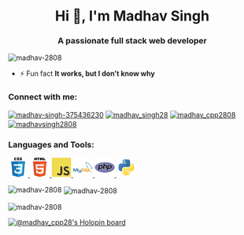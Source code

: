 <h1 align="center">Hi 👋, I'm Madhav Singh</h1>
<h3 align="center">A passionate full stack web developer</h3>

<p align="left"> <img src="https://komarev.com/ghpvc/?username=madhav-2808&label=Profile%20views&color=0e75b6&style=flat" alt="madhav-2808" /> </p>



- ⚡ Fun fact **It works, but I don’t know why**

<h3 align="left">Connect with me:</h3>
<p align="left">
<a href="https://linkedin.com/in/madhav-singh-375436230" target="blank"><img align="center" src="https://raw.githubusercontent.com/rahuldkjain/github-profile-readme-generator/master/src/images/icons/Social/linked-in-alt.svg" alt="madhav-singh-375436230" height="30" width="40" /></a>
<a href="https://www.codechef.com/users/madhav_singh28" target="blank"><img align="center" src="https://cdn.jsdelivr.net/npm/simple-icons@3.1.0/icons/codechef.svg" alt="madhav_singh28" height="30" width="40" /></a>
<a href="https://www.leetcode.com/madhav_cpp2808" target="blank"><img align="center" src="https://raw.githubusercontent.com/rahuldkjain/github-profile-readme-generator/master/src/images/icons/Social/leet-code.svg" alt="madhav_cpp2808" height="30" width="40" /></a>
<a href="https://auth.geeksforgeeks.org/user/madhavsingh2808" target="blank"><img align="center" src="https://raw.githubusercontent.com/rahuldkjain/github-profile-readme-generator/master/src/images/icons/Social/geeks-for-geeks.svg" alt="madhavsingh2808" height="30" width="40" /></a>
</p>

<h3 align="left">Languages and Tools:</h3>
<p align="left"> <a href="https://www.w3schools.com/css/" target="_blank" rel="noreferrer"> <img src="https://raw.githubusercontent.com/devicons/devicon/master/icons/css3/css3-original-wordmark.svg" alt="css3" width="40" height="40"/> </a> <a href="https://www.w3.org/html/" target="_blank" rel="noreferrer"> <img src="https://raw.githubusercontent.com/devicons/devicon/master/icons/html5/html5-original-wordmark.svg" alt="html5" width="40" height="40"/> </a> <a href="https://developer.mozilla.org/en-US/docs/Web/JavaScript" target="_blank" rel="noreferrer"> <img src="https://raw.githubusercontent.com/devicons/devicon/master/icons/javascript/javascript-original.svg" alt="javascript" width="40" height="40"/> </a> <a href="https://www.mysql.com/" target="_blank" rel="noreferrer"> <img src="https://raw.githubusercontent.com/devicons/devicon/master/icons/mysql/mysql-original-wordmark.svg" alt="mysql" width="40" height="40"/> </a> <a href="https://www.php.net" target="_blank" rel="noreferrer"> <img src="https://raw.githubusercontent.com/devicons/devicon/master/icons/php/php-original.svg" alt="php" width="40" height="40"/> </a> <a href="https://www.python.org" target="_blank" rel="noreferrer"> <img src="https://raw.githubusercontent.com/devicons/devicon/master/icons/python/python-original.svg" alt="python" width="40" height="40"/> </a> </p>

<p><img align="left" src="https://github-readme-stats.vercel.app/api/top-langs?username=madhav-2808&show_icons=true&locale=en&layout=compact" alt="madhav-2808" /></p>

<p>&nbsp;<img align="center" src="https://github-readme-stats.vercel.app/api?username=madhav-2808&show_icons=true&locale=en" alt="madhav-2808" /></p>

<p><img align="center" src="https://github-readme-streak-stats.herokuapp.com/?user=madhav-2808&" alt="madhav-2808" /></p>



[![@madhav_cpp28's Holopin board](https://holopin.me/madhav_cpp28)](https://holopin.io/@madhav_cpp28)

